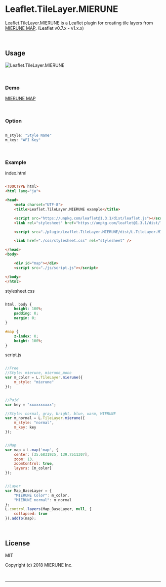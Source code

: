 # Leaflet.TileLayer.MIERUNE  

Leaflet.TileLayer.MIERUNE is a Leaflet plugin for creating tile layers from [MIERUNE MAP](https://mierune.co.jp/tile.html). (Leaflet v0.7.x - v1.x.x)

<br>

## Usage  

![Leaflet.TileLayer.MIERUNE](./img/img_01.gif)

<br>

### Demo  

[MIERUNE MAP](https://tile.mierune.co.jp)

<br>

### Option  

```javascript

m_style: "Style Name"   
m_key: "API Key"  

```

<br>

### Example

index.html
```html

<!DOCTYPE html>
<html lang="ja">

<head>
    <meta charset="UTF-8">
    <title>Leaflet.TileLayer.MIERUNE example</title>

    <script src="https://unpkg.com/leaflet@1.3.1/dist/leaflet.js"></script>
    <link rel="stylesheet" href="https://unpkg.com/leaflet@1.3.1/dist/leaflet.css" />

    <script src="./plugin/Leaflet.TileLayer.MIERUNE/dist/L.TileLayer.MIERUNE.js"></script>

    <link href="./css/stylesheet.css" rel="stylesheet" />

</head>
<body>

    <div id="map"></div>
    <script src="./js/script.js"></script>

</body>
</html>

```

stylesheet.css
```css

html, body {
    height: 100%;
    padding: 0;
    margin: 0;
}

#map {
    z-index: 0;
    height: 100%;
}

```

script.js
```javascript

//Free
//Style: mierune, mierune_mono
var m_color = L.TileLayer.mierune({
    m_style: "mierune"
});


//Paid
var key = "xxxxxxxxxx";

//Style: normal, gray, bright, blue, warm, MIERUNE
var m_normal = L.TileLayer.mierune({
    m_style: "normal",
    m_key: key
});


//Map
var map = L.map('map', {
    center: [35.6831925, 139.7511307],
    zoom: 13,
    zoomControl: true,
    layers: [m_color]
});


//Layer
var Map_BaseLayer = {
    "MIERUNE Color": m_color,
    "MIERUNE normal": m_normal
};
L.control.layers(Map_BaseLayer, null, {
    collapsed: true
}).addTo(map);

```

<br/>

## License
MIT

Copyright (c) 2018 MIERUNE Inc.

<br/>

---

<br/>

